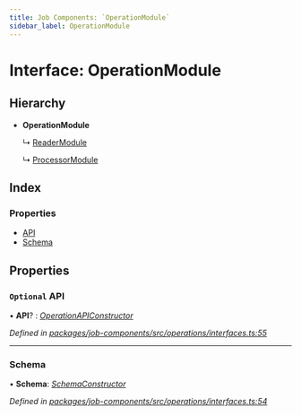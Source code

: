 ```yaml
---
title: Job Components: `OperationModule`
sidebar_label: OperationModule
---
```


# Interface: OperationModule

## Hierarchy

* **OperationModule**

  ↳ [ReaderModule](readermodule.md)

  ↳ [ProcessorModule](processormodule.md)

## Index

### Properties

* [API](operationmodule.md#optional-api)
* [Schema](operationmodule.md#schema)

## Properties

### `Optional` API

• **API**? : *[OperationAPIConstructor](../overview.md#operationapiconstructor)*

*Defined in [packages/job-components/src/operations/interfaces.ts:55](https://github.com/terascope/teraslice/blob/78714a985/packages/job-components/src/operations/interfaces.ts#L55)*

___

###  Schema

• **Schema**: *[SchemaConstructor](../overview.md#schemaconstructor)*

*Defined in [packages/job-components/src/operations/interfaces.ts:54](https://github.com/terascope/teraslice/blob/78714a985/packages/job-components/src/operations/interfaces.ts#L54)*
